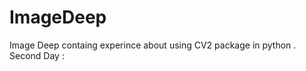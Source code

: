# ImageDeep
Image Deep containg experince about using CV2 package in python .</br>
Second Day :    
